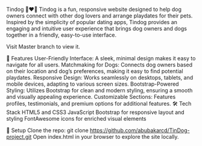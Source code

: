 Tindog 🐶❤️🐾
Tindog is a fun, responsive website designed to help dog owners connect with other dog lovers and arrange playdates for their pets. Inspired by the simplicity of popular dating apps, Tindog provides an engaging and intuitive user experience that brings dog owners and dogs together in a friendly, easy-to-use interface.

Visit Master branch to view it.

🐾 Features
User-Friendly Interface: A sleek, minimal design makes it easy to navigate for all users.
Matchmaking for Dogs: Connects dog owners based on their location and dog’s preferences, making it easy to find potential playdates.
Responsive Design: Works seamlessly on desktops, tablets, and mobile devices, adapting to various screen sizes.
Bootstrap-Powered Styling: Utilizes Bootstrap for clean and modern styling, ensuring a smooth and visually appealing experience.
Customizable Sections: Features profiles, testimonials, and premium options for additional features.
🛠️ Tech Stack
HTML5 and CSS3
JavaScript
Bootstrap for responsive layout and styling
FontAwesome icons for enriched visual elements

🚀 Setup
Clone the repo: git clone https://github.com/abubakarcd/TinDog-project.git 
Open index.html in your browser to explore the site locally.
